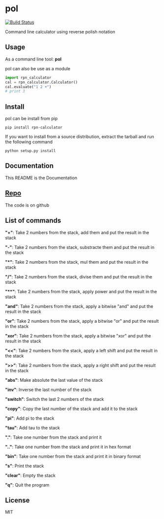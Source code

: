 # pol
[![Build Status](https://travis-ci.com/Allain18/pol.svg?branch=master)](https://travis-ci.com/Allain18/pol)

Command line calculator using reverse polish notation

## Usage
As a command line tool: __pol__

pol can also be use as a module
```python 
import rpn_calculator
cal = rpn_calculator.Calculator()
cal.evaluate("1 2 +")
# print 3
```

## Install
pol can be install from pip
```
pip install rpn-calculator
```
If you want to install from a source distribution, extract the tarball and run the following command
```
python setup.py install
```

## Documentation
This README is the Documentation

## [Repo](https://github.com/Allain18/pol)
The code is on github

## List of commands
__"+"__: Take 2 numbers from the stack, add them and put the result in the stack

__"-"__: Take 2 numbers from the stack, substracte them and put the result in the stack

__"*"__: Take 2 numbers from the stack, mul them and put the result in the stack

__"/"__: Take 2 numbers from the stack, divise them and put the result in the stack

__"**"__: Take 2 numbers from the stack, apply power and put the result in the stack

__"and"__: Take 2 numbers from the stack, apply a bitwise "and" and put the result in the stack

__"or"__: Take 2 numbers from the stack, apply a bitwise "or" and put the result in the stack

__"xor"__: Take 2 numbers from the stack, apply a bitwise "xor" and put the result in the stack

__"<<"__: Take 2 numbers from the stack, apply a left shift and put the result in the stack

__">>"__: Take 2 numbers from the stack, apply a right shift and put the result in the stack

__"abs"__: Make absolute the last value of the stack

__"inv"__: Inverse the last number of the stack

__"switch"__: Switch the last 2 numbers of the stack

__"copy"__: Copy the last number of the stack and add it to the stack

__"pi"__: Add pi to the stack

__"tau"__: Add tau to the stack

__"."__: Take one number from the stack and print it

__".."__: Take one number from the stack and print it in hex format

__"bin"__: Take one number from the stack and print it in binary format

__"s"__: Print the stack

__"clear"__: Empty the stack

__"q"__: Quit the program

## License

MIT
